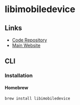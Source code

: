 # libimobiledevice

## Links

- [Code Repository](https://github.com/libimobiledevice/libimobiledevice)
- [Main Website](https://libimobiledevice.org/)

## CLI

### Installation

#### Homebrew

```sh
brew install libimobiledevice
```
